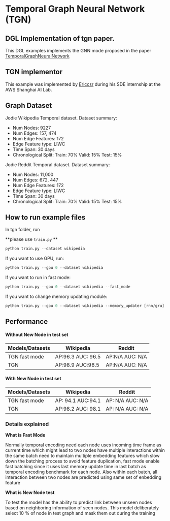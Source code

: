 # Temporal Graph Neural Network (TGN)

## DGL Implementation of tgn paper.

This DGL examples implements the GNN mode proposed in the paper [TemporalGraphNeuralNetwork](https://arxiv.org/abs/2006.10637.pdf)

## TGN implementor

This example was implemented by [Ericcsr](https://github.com/Ericcsr) during his SDE internship at the AWS Shanghai AI Lab.

## Graph Dataset

Jodie Wikipedia Temporal dataset. Dataset summary:

- Num Nodes: 9227
- Num Edges: 157, 474
- Num Edge Features: 172
- Edge Feature type: LIWC
- Time Span: 30 days
- Chronological Split: Train: 70% Valid: 15% Test: 15%

Jodie Reddit Temporal dataset. Dataset summary:

- Num Nodes: 11,000
- Num Edges: 672, 447
- Num Edge Features: 172
- Edge Feature type: LIWC
- Time Span: 30 days
- Chronological Split: Train: 70% Valid: 15% Test: 15%

## How to run example files

In tgn folder, run

**please use `train.py` **

```python
python train.py --dataset wikipedia
```

If you want to use GPU, run:

```python
python train.py --gpu 0 --dataset wikipedia
```

If you want to run in fast mode:

```python
python train.py --gpu 0 --dataset wikipedia --fast_mode
```

If you want to change memory updating module:

```python
python train.py --gpu 0 --dataset wikipedia --memory_updater [rnn/gru]
```

## Performance

#### Without New Node in test set

| Models/Datasets | Wikipedia         | Reddit          |
| --------------- | ----------------- | --------------- |
| TGN fast mode   | AP:96.3 AUC: 96.5 | AP:N/A AUC: N/A |
| TGN             | AP:98.9 AUC:98.5  | AP:N/A AUC: N/A |

#### With New Node in test set

| Models/Datasets | Wikipedia          | Reddit           |
| --------------- | ------------------ | ---------------- |
| TGN fast mode   | AP: 94.1 AUC:94.1  | AP: N/A AUC: N/A |
| TGN             | AP:98.2  AUC: 98.1 | AP: N/A AUC: N/A |

### Details explained

**What is Fast Mode**

Normally temporal encoding need each node uses incoming time frame as current time which might lead to two nodes have multiple interactions within the same batch need to maintain multiple embedding features which slow down the batching process to avoid feature duplication, fast mode enable fast batching since it uses last memory update time in last batch as temporal encoding benchmark for each node. Also within each batch, all interaction between two nodes are predicted using same set of enbedding feature

**What is New Node test**

To test the model has the ability to predict link between unseen nodes based on neighboring information of seen nodes. This model deliberately select 10 % of node in test graph and mask them out during the training


